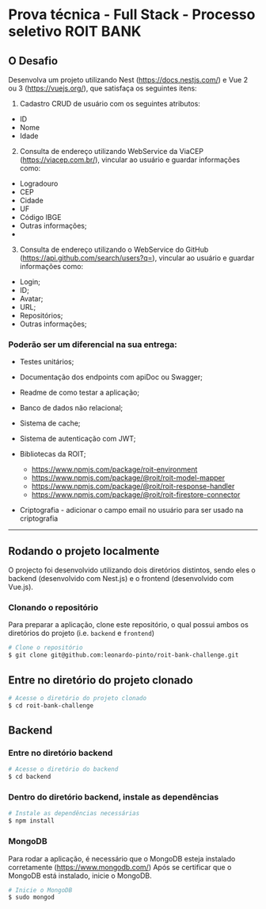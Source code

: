 # Prova técnica - Full Stack - Processo seletivo ROIT BANK

## O Desafio

Desenvolva um projeto utilizando Nest (https://docs.nestjs.com/) e Vue 2 ou 3 (https://vuejs.org/), que satisfaça os seguintes itens:

1. Cadastro CRUD de usuário com os seguintes atributos:
  - ID
  - Nome
  - Idade

2. Consulta de endereço utilizando WebService da ViaCEP (https://viacep.com.br/), vincular ao usuário e guardar informações como:
  - Logradouro
  - CEP
  - Cidade
  - UF
  - Código IBGE
  - Outras informações;
  - 
3. Consulta de endereço utilizando o WebService do GitHub (https://api.github.com/search/users?q=<USERNAME>), vincular ao usuário e guardar informações como:
  - Login;
  - ID;
  - Avatar;
  - URL;
  - Repositórios;
  - Outras informações;
  
### Poderão ser um diferencial na sua entrega:
  - Testes unitários;
  - Documentação dos endpoints com apiDoc ou Swagger;
  - Readme de como testar a aplicação;
  - Banco de dados não relacional;
  - Sistema de cache;
  - Sistema de autenticação com JWT;
  - Bibliotecas da ROIT;
      - https://www.npmjs.com/package/roit-environment
      - https://www.npmjs.com/package/@roit/roit-model-mapper
      - https://www.npmjs.com/package/@roit/roit-response-handler
      - https://www.npmjs.com/package/@roit/roit-firestore-connector

  - Criptografia - adicionar o campo email no usuário para ser usado na criptografia
  ---
  
  ## Rodando o projeto localmente
  O projecto foi desenvolvido utilizando dois diretórios distintos, sendo eles o backend (desenvolvido com Nest.js) e o frontend (desenvolvido com Vue.js).
  
  ### Clonando o repositório
  Para preparar a aplicação, clone este repositório, o qual possui ambos os diretórios do projeto (i.e. `backend` e `frontend`)
  
  ````bash
  # Clone o repositório
  $ git clone git@github.com:leonardo-pinto/roit-bank-challenge.git
  ````
  
  ## Entre no diretório do projeto clonado
  
  ````bash
  # Acesse o diretório do projeto clonado
  $ cd roit-bank-challenge
  ````
  
  ## Backend
  ### Entre no diretório backend
  
   ````bash
  # Acesse o diretório do backend
  $ cd backend
  ````
  
  ### Dentro do diretório backend, instale as dependências
  ````bash
  # Instale as dependências necessárias
  $ npm install
  ````
  
  ### MongoDB
  Para rodar a aplicação, é necessário que o MongoDB esteja instalado corretamente (https://www.mongodb.com/) 
  Após se certificar que o MongoDB está instalado, inicie o MongoDB.
  ```bash
  # Inicie o MongoDB
  $ sudo mongod
  ```
  
  
  
  
  


